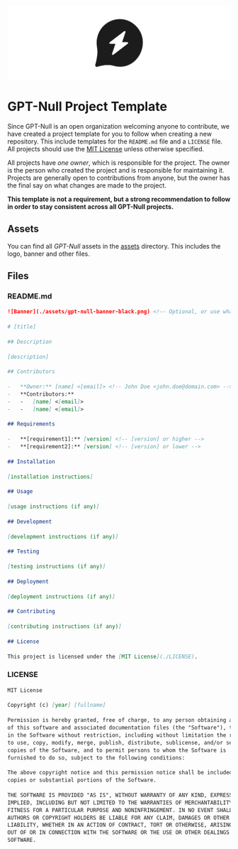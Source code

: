 ![Banner](./assets/gpt-null-banner-black.png)

# GPT-Null Project Template

Since GPT-Null is an open organization welcoming anyone to contribute, we have created a project template for you to follow when creating a new repository. This include templates for the `README.md` file and a `LICENSE` file. All projects should use the [MIT License](https://opensource.org/licenses/MIT) unless otherwise specified.

All projects have _one owner_, which is responsible for the project. The owner is the person who created the project and is responsible for maintaining it. Projects are generally open to contributions from anyone, but the owner has the final say on what changes are made to the project.

**This template is not a requirement, but a strong recommendation to follow in order to stay consistent across all GPT-Null projects.**

## Assets

You can find all _GPT-Null_ assets in the [assets](./assets) directory. This includes the logo, banner and other files.

## Files

### README.md

```markdown
![Banner](./assets/gpt-null-banner-black.png) <!-- Optional, or use whatever banner you want >

# [title]

## Description

[description]

## Contributors

-   **Owner:** [name] <[email]> <!-- John Doe <john.doe@domain.com> -->
-   **Contributors:**
-   -   [name] <[email]>
-   -   [name] <[email]>

## Requirements

-   **[requirement1]:** [version] <!-- [version] or higher -->
-   **[requirement2]:** [version] <!-- [version] or lower -->

## Installation

[installation instructions]

## Usage

[usage instructions (if any)]

## Development

[development instructions (if any)]

## Testing

[testing instructions (if any)]

## Deployment

[deployment instructions (if any)]

## Contributing

[contributing instructions (if any)]

## License

This project is licensed under the [MIT License](./LICENSE).
```

### LICENSE

```markdown
MIT License

Copyright (c) [year] [fullname]

Permission is hereby granted, free of charge, to any person obtaining a copy
of this software and associated documentation files (the "Software"), to deal
in the Software without restriction, including without limitation the rights
to use, copy, modify, merge, publish, distribute, sublicense, and/or sell
copies of the Software, and to permit persons to whom the Software is
furnished to do so, subject to the following conditions:

The above copyright notice and this permission notice shall be included in all
copies or substantial portions of the Software.

THE SOFTWARE IS PROVIDED "AS IS", WITHOUT WARRANTY OF ANY KIND, EXPRESS OR
IMPLIED, INCLUDING BUT NOT LIMITED TO THE WARRANTIES OF MERCHANTABILITY,
FITNESS FOR A PARTICULAR PURPOSE AND NONINFRINGEMENT. IN NO EVENT SHALL THE
AUTHORS OR COPYRIGHT HOLDERS BE LIABLE FOR ANY CLAIM, DAMAGES OR OTHER
LIABILITY, WHETHER IN AN ACTION OF CONTRACT, TORT OR OTHERWISE, ARISING FROM,
OUT OF OR IN CONNECTION WITH THE SOFTWARE OR THE USE OR OTHER DEALINGS IN THE
SOFTWARE.
```
